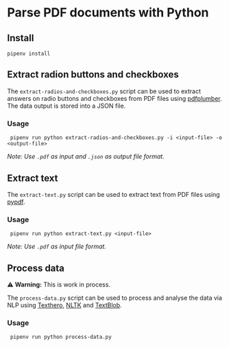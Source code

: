 # Parse PDF documents with Python

## Install

```
pipenv install
```

## Extract radion buttons and checkboxes

The `extract-radios-and-checkboxes.py` script can be used to extract answers on radio buttons and checkboxes 
from PDF files using [pdfplumber](https://github.com/jsvine/pdfplumber). The data output is stored into a JSON file. 

### Usage

```
 pipenv run python extract-radios-and-checkboxes.py -i <input-file> -o <output-file> 
```
*Note: Use `.pdf` as input and `.json` as output file format.*

## Extract text

The `extract-text.py` script can be used to extract text from PDF files using
[pypdf](https://pypdf.readthedocs.io/en/stable/index.html).

### Usage

```
 pipenv run python extract-text.py <input-file>
```
*Note: Use `.pdf` as input file format.*

## Process data

⚠️ **Warning:** This is work in process.

The `process-data.py` script can be used to process and analyse the data via NLP using
[Texthero](https://texthero.org/), [NLTK](https://www.nltk.org/) and [TextBlob](https://textblob.readthedocs.io/en/dev/).

### Usage

```
 pipenv run python process-data.py
```

